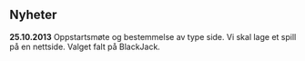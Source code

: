 Nyheter
-
**25.10.2013**
Oppstartsmøte og bestemmelse av type side. Vi skal lage et spill på en nettside. Valget falt på BlackJack.
